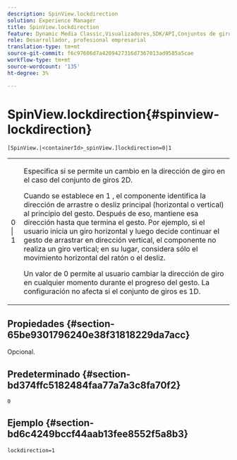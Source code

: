 ```yaml
---
description: SpinView.lockdirection
solution: Experience Manager
title: SpinView.lockdirection
feature: Dynamic Media Classic,Visualizadores,SDK/API,Conjuntos de giros
role: Desarrollador, profesional empresarial
translation-type: tm+mt
source-git-commit: f6c97606d7a4209427316d7367013ad9585a5cae
workflow-type: tm+mt
source-wordcount: '135'
ht-degree: 3%

---
```



# SpinView.lockdirection{#spinview-lockdirection}

`[SpinView.|<containerId>_spinView.]lockdirection=0|1`

<table id="table_18D47E7C6A2D4D68B94225CB621D5F7C"> 
 <tbody> 
  <tr> 
   <td colname="col1"> <p> <span class="codeph"> 0 | 1 </span> </p> </td> 
   <td colname="col2"> <p> Especifica si se permite un cambio en la dirección de giro en el caso del conjunto de giros 2D. </p> <p>Cuando se establece en <span class="codeph"> 1 </span>, el componente identifica la dirección de arrastre o desliz principal (horizontal o vertical) al principio del gesto. Después de eso, mantiene esa dirección hasta que termina el gesto. Por ejemplo, si el usuario inicia un giro horizontal y luego decide continuar el gesto de arrastrar en dirección vertical, el componente no realiza un giro vertical; en su lugar, considera sólo el movimiento horizontal del ratón o el desliz. </p> <p>Un valor de <span class="codeph"> 0 </span> permite al usuario cambiar la dirección de giro en cualquier momento durante el progreso del gesto. La configuración no afecta si el conjunto de giros es 1D. </p> </td> 
  </tr> 
 </tbody> 
</table>

## Propiedades {#section-65be9301796240e38f31818229da7acc}

Opcional.

## Predeterminado {#section-bd374ffc5182484faa77a7a3c8fa70f2}

`0`

## Ejemplo {#section-bd6c4249bccf44aab13fee8552f5a8b3}

`lockdirection=1`

